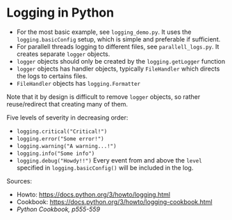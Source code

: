 # Logging in Python
* For the most basic example, see `logging_demo.py`. It uses the `logging.basicConfig` setup, which is simple and preferable if sufficient.
* For parallell threads logging to different files, see `parallell_logs.py`. It creates separate `logger` objects.
* `logger` objects should only be created by the `logging.getLogger` function
* `logger` objects has handler objects, typically `FileHandler` which directs the logs to certains files.
* `FileHandler` objects has `logging.Formatter`

Note that it by design is difficult to remove `logger` objects, so rather reuse/redirect that creating many of them.

Five levels of severity in decreasing order:
* `logging.critical("Critical!")`
* `logging.error("Some error!")`
* `logging.warning("A warning...!")`
* `logging.info("Some info")`
* `logging.debug("Howdy!!")`
Every event from and above the `level` specified in `logging.basicConfig()` will be included in the log.

Sources:
* Howto: https://docs.python.org/3/howto/logging.html
* Cookbook: https://docs.python.org/3/howto/logging-cookbook.html
* *Python Cookbook, p555-559*
